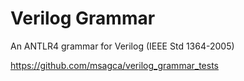 # Verilog Grammar

An ANTLR4 grammar for Verilog (IEEE Std 1364-2005)

https://github.com/msagca/verilog_grammar_tests
